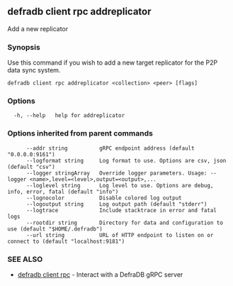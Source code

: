 ## defradb client rpc addreplicator

Add a new replicator

### Synopsis

Use this command if you wish to add a new target replicator
for the P2P data sync system.

```
defradb client rpc addreplicator <collection> <peer> [flags]
```

### Options

```
  -h, --help   help for addreplicator
```

### Options inherited from parent commands

```
      --addr string          gRPC endpoint address (default "0.0.0.0:9161")
      --logformat string     Log format to use. Options are csv, json (default "csv")
      --logger stringArray   Override logger parameters. Usage: --logger <name>,level=<level>,output=<output>,...
      --loglevel string      Log level to use. Options are debug, info, error, fatal (default "info")
      --lognocolor           Disable colored log output
      --logoutput string     Log output path (default "stderr")
      --logtrace             Include stacktrace in error and fatal logs
      --rootdir string       Directory for data and configuration to use (default "$HOME/.defradb")
      --url string           URL of HTTP endpoint to listen on or connect to (default "localhost:9181")
```

### SEE ALSO

* [defradb client rpc](defradb_client_rpc.md)	 - Interact with a DefraDB gRPC server

